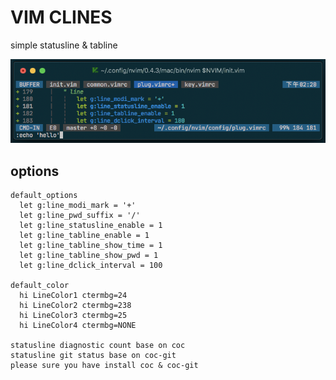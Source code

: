# VIM CLINES

simple statusline & tabline

![avatar](./line.png)

## options

```options
default_options
  let g:line_modi_mark = '+'
  let g:line_pwd_suffix = '/'
  let g:line_statusline_enable = 1
  let g:line_tabline_enable = 1
  let g:line_tabline_show_time = 1
  let g:line_tabline_show_pwd = 1
  let g:line_dclick_interval = 100

default_color
  hi LineColor1 ctermbg=24
  hi LineColor2 ctermbg=238
  hi LineColor3 ctermbg=25
  hi LineColor4 ctermbg=NONE

statusline diagnostic count base on coc
statusline git status base on coc-git
please sure you have install coc & coc-git
```
